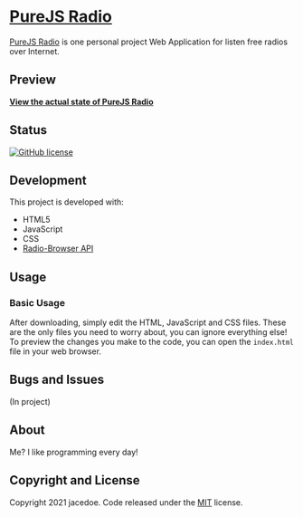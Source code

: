 # [PureJS Radio](https://jacedoe.github.io/purejs-radio)

[PureJS Radio](https://jacedoe.github.io/purejs-radio/) is one personal project Web Application for listen free radios over Internet.

## Preview

**[View the actual state of PureJS Radio](https://jacedoe.github.io/purejs-radio/)**

## Status

[![GitHub license](https://img.shields.io/badge/license-MIT-blue.svg)](https://github.com/jacedoe/purejs-radio)

## Development

This project is developed with:

- HTML5
- JavaScript
- CSS
- [Radio-Browser API](https://de1.api.radio-browser.info/#General)


## Usage

### Basic Usage

After downloading, simply edit the HTML, JavaScript and CSS files. These are the only files you need to worry about, you can ignore everything else! To preview the changes you make to the code, you can open the `index.html` file in your web browser.

## Bugs and Issues

(In project)

## About

Me? I like programming every day!

## Copyright and License

Copyright 2021 jacedoe. Code released under the [MIT](https://github.com/jacedoe/purejs-radio) license.
